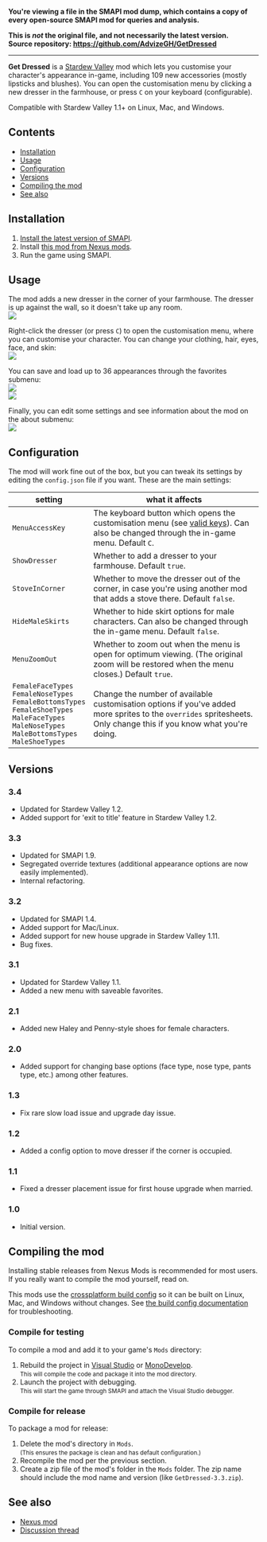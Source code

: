 **You're viewing a file in the SMAPI mod dump, which contains a copy of every open-source SMAPI mod
for queries and analysis.**

**This is _not_ the original file, and not necessarily the latest version.**  
**Source repository: https://github.com/AdvizeGH/GetDressed**

----

﻿**Get Dressed** is a [Stardew Valley](http://stardewvalley.net/) mod which lets you customise your
character's appearance in-game, including 109 new accessories (mostly lipsticks and
blushes). You can open the customisation menu by clicking a new dresser in the farmhouse, or press
`C` on your keyboard (configurable).

Compatible with Stardew Valley 1.1+ on Linux, Mac, and Windows.

## Contents
* [Installation](#installation)
* [Usage](#usage)
* [Configuration](#configuration)
* [Versions](#versions)
* [Compiling the mod](#compiling-the-mod)
* [See also](#see-also)

## Installation
1. [Install the latest version of SMAPI](http://canimod.com/guides/using-mods#installing-smapi).
3. Install [this mod from Nexus mods](http://www.nexusmods.com/stardewvalley/mods/331).
4. Run the game using SMAPI.

## Usage
The mod adds a new dresser in the corner of your farmhouse. The dresser is up against the wall, so
it doesn't take up any room.  
![](screenshots/dresser.png)

Right-click the dresser (or press `C`) to open the customisation menu, where you can customise your
character. You can change your clothing, hair, eyes, face, and skin:  
![](screenshots/customisation-menu.png)

You can save and load up to 36 appearances through the favorites submenu:  
![](screenshots/favorites-menu.png)  
![](screenshots/favorites-menu-2.png)

Finally, you can edit some settings and see information about the mod on the about submenu:  
![](screenshots/about-menu.png)

## Configuration
The mod will work fine out of the box, but you can tweak its settings by editing the `config.json`
file if you want. These are the main settings:

| setting           | what it affects
| ----------------- | -------------------
`MenuAccessKey`   | The keyboard button which opens the customisation menu (see [valid keys](https://msdn.microsoft.com/en-us/library/microsoft.xna.framework.input.keys.aspx)). Can also be changed through the in-game menu. Default `C`.
`ShowDresser`     | Whether to add a dresser to your farmhouse. Default `true`.
`StoveInCorner`  | Whether to move the dresser out of the corner, in case you're using another mod that adds a stove there. Default `false`.
`HideMaleSkirts` | Whether to hide skirt options for male characters. Can also be changed through the in-game menu. Default `false`.
`MenuZoomOut`    | Whether to zoom out when the menu is open for optimum viewing. (The original zoom will be restored when the menu closes.) Default `true`.
`FemaleFaceTypes`<br />`FemaleNoseTypes`<br />`FemaleBottomsTypes`<br />`FemaleShoeTypes`<br />`MaleFaceTypes`<br />`MaleNoseTypes`<br />`MaleBottomsTypes`<br />`MaleShoeTypes` | Change the number of available customisation options if you've added more sprites to the `overrides` spritesheets. Only change this if you know what you're doing.

## Versions
### 3.4
* Updated for Stardew Valley 1.2.
* Added support for 'exit to title' feature in Stardew Valley 1.2.

### 3.3
* Updated for SMAPI 1.9.
* Segregated override textures (additional appearance options are now easily implemented).
* Internal refactoring.

### 3.2
* Updated for SMAPI 1.4.
* Added support for Mac/Linux.
* Added support for new house upgrade in Stardew Valley 1.11.
* Bug fixes.

### 3.1
* Updated for Stardew Valley 1.1.
* Added a new menu with saveable favorites.

### 2.1
* Added new Haley and Penny-style shoes for female characters.

### 2.0
* Added support for changing base options (face type, nose type, pants type, etc.) among other features.

### 1.3
* Fix rare slow load issue and upgrade day issue.

### 1.2
* Added a config option to move dresser if the corner is occupied.

### 1.1
* Fixed a dresser placement issue for first house upgrade when married.

### 1.0
* Initial version.

## Compiling the mod
Installing stable releases from Nexus Mods is recommended for most users. If you really want to
compile the mod yourself, read on.

This mods use the [crossplatform build config](https://github.com/Pathoschild/Stardew.ModBuildConfig#readme)
so it can be built on Linux, Mac, and Windows without changes. See [the build config documentation](https://github.com/Pathoschild/Stardew.ModBuildConfig#readme)
for troubleshooting.

### Compile for testing
To compile a mod and add it to your game's `Mods` directory:

1. Rebuild the project in [Visual Studio](https://www.visualstudio.com/vs/community/) or [MonoDevelop](http://www.monodevelop.com/).  
   <small>This will compile the code and package it into the mod directory.</small>
2. Launch the project with debugging.  
   <small>This will start the game through SMAPI and attach the Visual Studio debugger.</small>

### Compile for release
To package a mod for release:

1. Delete the mod's directory in `Mods`.  
   <small>(This ensures the package is clean and has default configuration.)</small>
2. Recompile the mod per the previous section.
3. Create a zip file of the mod's folder in the `Mods` folder. The zip name should include the
   mod name and version (like `GetDressed-3.3.zip`).


## See also
* [Nexus mod](http://www.nexusmods.com/stardewvalley/mods/331)
* [Discussion thread](http://community.playstarbound.com/threads/smapi-get-dressed-updated-for-1-1.113731)
